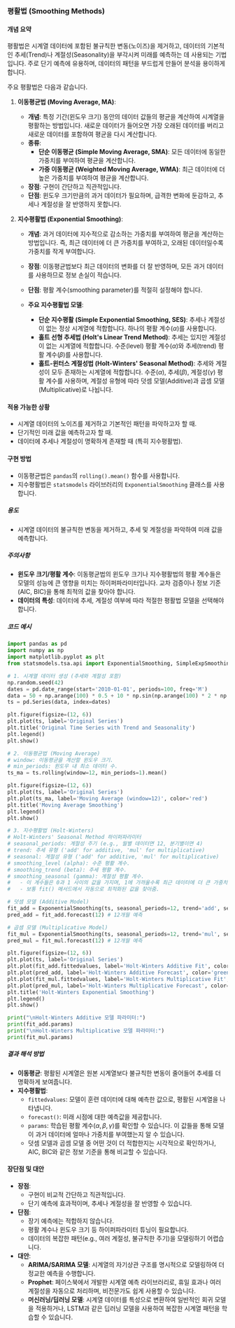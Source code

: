 ### 평활법 (Smoothing Methods)

#### 개념 요약
평활법은 시계열 데이터에 포함된 불규칙한 변동(노이즈)을 제거하고, 데이터의 기본적인 추세(Trend)나 계절성(Seasonality)을 부각시켜 미래를 예측하는 데 사용되는 기법입니다. 주로 단기 예측에 유용하며, 데이터의 패턴을 부드럽게 만들어 분석을 용이하게 합니다.

주요 평활법은 다음과 같습니다.

1.  **이동평균법 (Moving Average, MA)**:
    - **개념**: 특정 기간(윈도우 크기) 동안의 데이터 값들의 평균을 계산하여 시계열을 평활하는 방법입니다. 새로운 데이터가 들어오면 가장 오래된 데이터를 버리고 새로운 데이터를 포함하여 평균을 다시 계산합니다.
    - **종류**:
        - **단순 이동평균 (Simple Moving Average, SMA)**: 모든 데이터에 동일한 가중치를 부여하여 평균을 계산합니다.
        - **가중 이동평균 (Weighted Moving Average, WMA)**: 최근 데이터에 더 높은 가중치를 부여하여 평균을 계산합니다.
    - **장점**: 구현이 간단하고 직관적입니다.
    - **단점**: 윈도우 크기만큼의 과거 데이터가 필요하며, 급격한 변화에 둔감하고, 추세나 계절성을 잘 반영하지 못합니다.

2.  **지수평활법 (Exponential Smoothing)**:
    - **개념**: 과거 데이터에 지수적으로 감소하는 가중치를 부여하여 평균을 계산하는 방법입니다. 즉, 최근 데이터에 더 큰 가중치를 부여하고, 오래된 데이터일수록 가중치를 작게 부여합니다.
    - **장점**: 이동평균법보다 최근 데이터의 변화를 더 잘 반영하며, 모든 과거 데이터를 사용하므로 정보 손실이 적습니다.
    - **단점**: 평활 계수(smoothing parameter)를 적절히 설정해야 합니다.

    - **주요 지수평활법 모델**:
        - **단순 지수평활 (Simple Exponential Smoothing, SES)**: 추세나 계절성이 없는 정상 시계열에 적합합니다. 하나의 평활 계수($\alpha$)를 사용합니다.
        - **홀트 선형 추세법 (Holt's Linear Trend Method)**: 추세는 있지만 계절성이 없는 시계열에 적합합니다. 수준(level) 평활 계수($\alpha$)와 추세(trend) 평활 계수($\beta$)를 사용합니다.
        - **홀트-윈터스 계절성법 (Holt-Winters' Seasonal Method)**: 추세와 계절성이 모두 존재하는 시계열에 적합합니다. 수준($\alpha$), 추세($\beta$), 계절성($\gamma$) 평활 계수를 사용하며, 계절성 유형에 따라 덧셈 모델(Additive)과 곱셈 모델(Multiplicative)로 나뉩니다.

#### 적용 가능한 상황
- 시계열 데이터의 노이즈를 제거하고 기본적인 패턴을 파악하고자 할 때.
- 단기적인 미래 값을 예측하고자 할 때.
- 데이터에 추세나 계절성이 명확하게 존재할 때 (특히 지수평활법).

#### 구현 방법
- 이동평균법은 `pandas`의 `rolling().mean()` 함수를 사용합니다.
- 지수평활법은 `statsmodels` 라이브러리의 `ExponentialSmoothing` 클래스를 사용합니다.

##### 용도
- 시계열 데이터의 불규칙한 변동을 제거하고, 추세 및 계절성을 파악하여 미래 값을 예측합니다.

##### 주의사항
- **윈도우 크기/평활 계수**: 이동평균법의 윈도우 크기나 지수평활법의 평활 계수들은 모델의 성능에 큰 영향을 미치는 하이퍼파라미터입니다. 교차 검증이나 정보 기준(AIC, BIC)을 통해 최적의 값을 찾아야 합니다.
- **데이터의 특성**: 데이터에 추세, 계절성 여부에 따라 적절한 평활법 모델을 선택해야 합니다.

##### 코드 예시
```python
import pandas as pd
import numpy as np
import matplotlib.pyplot as plt
from statsmodels.tsa.api import ExponentialSmoothing, SimpleExpSmoothing, Holt

# 1. 시계열 데이터 생성 (추세와 계절성 포함)
np.random.seed(42)
dates = pd.date_range(start='2010-01-01', periods=100, freq='M')
data = 50 + np.arange(100) * 0.5 + 10 * np.sin(np.arange(100) * 2 * np.pi / 12) + np.random.randn(100) * 5
ts = pd.Series(data, index=dates)

plt.figure(figsize=(12, 6))
plt.plot(ts, label='Original Series')
plt.title('Original Time Series with Trend and Seasonality')
plt.legend()
plt.show()

# 2. 이동평균법 (Moving Average)
# window: 이동평균을 계산할 윈도우 크기.
# min_periods: 윈도우 내 최소 데이터 수.
ts_ma = ts.rolling(window=12, min_periods=1).mean()

plt.figure(figsize=(12, 6))
plt.plot(ts, label='Original Series')
plt.plot(ts_ma, label='Moving Average (window=12)', color='red')
plt.title('Moving Average Smoothing')
plt.legend()
plt.show()

# 3. 지수평활법 (Holt-Winters)
# Holt-Winters' Seasonal Method 하이퍼파라미터
# seasonal_periods: 계절성 주기 (e.g., 월별 데이터면 12, 분기별이면 4)
# trend: 추세 유형 ('add' for additive, 'mul' for multiplicative)
# seasonal: 계절성 유형 ('add' for additive, 'mul' for multiplicative)
# smoothing_level (alpha): 수준 평활 계수.
# smoothing_trend (beta): 추세 평활 계수.
# smoothing_seasonal (gamma): 계절성 평활 계수.
#   - 이 계수들은 0과 1 사이의 값을 가지며, 1에 가까울수록 최근 데이터에 더 큰 가중치를 부여.
#   - 보통 fit() 메서드에서 자동으로 최적화된 값을 찾아줌.

# 덧셈 모델 (Additive Model)
fit_add = ExponentialSmoothing(ts, seasonal_periods=12, trend='add', seasonal='add', use_boxcox=True, initialization_method="estimated").fit()
pred_add = fit_add.forecast(12) # 12개월 예측

# 곱셈 모델 (Multiplicative Model)
fit_mul = ExponentialSmoothing(ts, seasonal_periods=12, trend='mul', seasonal='mul', use_boxcox=True, initialization_method="estimated").fit()
pred_mul = fit_mul.forecast(12) # 12개월 예측

plt.figure(figsize=(12, 6))
plt.plot(ts, label='Original Series')
plt.plot(fit_add.fittedvalues, label='Holt-Winters Additive Fit', color='green')
plt.plot(pred_add, label='Holt-Winters Additive Forecast', color='green', linestyle='--')
plt.plot(fit_mul.fittedvalues, label='Holt-Winters Multiplicative Fit', color='purple')
plt.plot(pred_mul, label='Holt-Winters Multiplicative Forecast', color='purple', linestyle='--')
plt.title('Holt-Winters Exponential Smoothing')
plt.legend()
plt.show()

print("\nHolt-Winters Additive 모델 파라미터:")
print(fit_add.params)
print("\nHolt-Winters Multiplicative 모델 파라미터:")
print(fit_mul.params)
```

##### 결과 해석 방법
- **이동평균**: 평활된 시계열은 원본 시계열보다 불규칙한 변동이 줄어들어 추세를 더 명확하게 보여줍니다.
- **지수평활법**:
    - `fittedvalues`: 모델이 훈련 데이터에 대해 예측한 값으로, 평활된 시계열을 나타냅니다.
    - `forecast()`: 미래 시점에 대한 예측값을 제공합니다.
    - `params`: 학습된 평활 계수($\alpha, \beta, \gamma$)를 확인할 수 있습니다. 이 값들을 통해 모델이 과거 데이터에 얼마나 가중치를 부여했는지 알 수 있습니다.
    - 덧셈 모델과 곱셈 모델 중 어떤 것이 더 적합한지는 시각적으로 확인하거나, AIC, BIC와 같은 정보 기준을 통해 비교할 수 있습니다.

#### 장단점 및 대안
- **장점**:
    - 구현이 비교적 간단하고 직관적입니다.
    - 단기 예측에 효과적이며, 추세나 계절성을 잘 반영할 수 있습니다.
- **단점**:
    - 장기 예측에는 적합하지 않습니다.
    - 평활 계수나 윈도우 크기 등 하이퍼파라미터 튜닝이 필요합니다.
    - 데이터의 복잡한 패턴(e.g., 여러 계절성, 불규칙한 주기)을 모델링하기 어렵습니다.
- **대안**:
    - **ARIMA/SARIMA 모델**: 시계열의 자기상관 구조를 명시적으로 모델링하여 더 정교한 예측을 수행합니다.
    - **Prophet**: 페이스북에서 개발한 시계열 예측 라이브러리로, 휴일 효과나 여러 계절성을 자동으로 처리하며, 비전문가도 쉽게 사용할 수 있습니다.
    - **머신러닝/딥러닝 모델**: 시계열 데이터를 특성으로 변환하여 일반적인 회귀 모델을 적용하거나, LSTM과 같은 딥러닝 모델을 사용하여 복잡한 시계열 패턴을 학습할 수 있습니다.

```